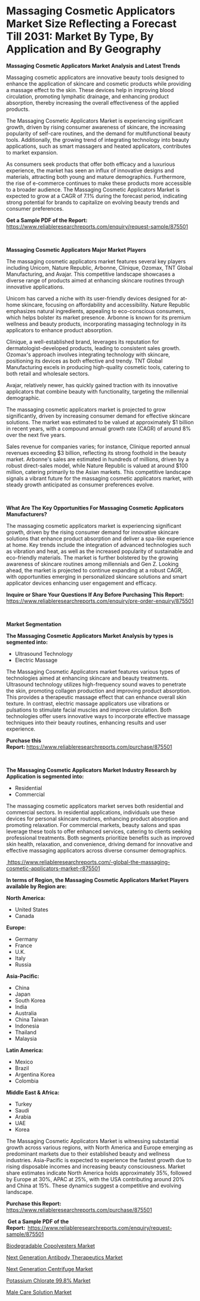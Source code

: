 <p><h1>Massaging Cosmetic Applicators Market Size Reflecting a Forecast Till 2031: Market By Type, By Application and By Geography</h1></p><p><strong>Massaging Cosmetic Applicators Market Analysis and Latest Trends</strong></p>
<p><p>Massaging cosmetic applicators are innovative beauty tools designed to enhance the application of skincare and cosmetic products while providing a massage effect to the skin. These devices help in improving blood circulation, promoting lymphatic drainage, and enhancing product absorption, thereby increasing the overall effectiveness of the applied products. </p><p>The Massaging Cosmetic Applicators Market is experiencing significant growth, driven by rising consumer awareness of skincare, the increasing popularity of self-care routines, and the demand for multifunctional beauty tools. Additionally, the growing trend of integrating technology into beauty applications, such as smart massagers and heated applicators, contributes to market expansion. </p><p>As consumers seek products that offer both efficacy and a luxurious experience, the market has seen an influx of innovative designs and materials, attracting both young and mature demographics. Furthermore, the rise of e-commerce continues to make these products more accessible to a broader audience. The Massaging Cosmetic Applicators Market is expected to grow at a CAGR of 7.1% during the forecast period, indicating strong potential for brands to capitalize on evolving beauty trends and consumer preferences.</p></p>
<p><strong>Get a Sample PDF of the Report:&nbsp;</strong> <a href="https://www.reliableresearchreports.com/enquiry/request-sample/875501">https://www.reliableresearchreports.com/enquiry/request-sample/875501</a></p>
<p>&nbsp;</p>
<p><strong>Massaging Cosmetic Applicators Major Market Players</strong></p>
<p><p>The massaging cosmetic applicators market features several key players including Unicom, Nature Republic, Arbonne, Clinique, Ozomax, TNT Global Manufacturing, and Avajar. This competitive landscape showcases a diverse range of products aimed at enhancing skincare routines through innovative applications.</p><p>Unicom has carved a niche with its user-friendly devices designed for at-home skincare, focusing on affordability and accessibility. Nature Republic emphasizes natural ingredients, appealing to eco-conscious consumers, which helps bolster its market presence. Arbonne is known for its premium wellness and beauty products, incorporating massaging technology in its applicators to enhance product absorption.</p><p>Clinique, a well-established brand, leverages its reputation for dermatologist-developed products, leading to consistent sales growth. Ozomax's approach involves integrating technology with skincare, positioning its devices as both effective and trendy. TNT Global Manufacturing excels in producing high-quality cosmetic tools, catering to both retail and wholesale sectors.</p><p>Avajar, relatively newer, has quickly gained traction with its innovative applicators that combine beauty with functionality, targeting the millennial demographic.</p><p>The massaging cosmetic applicators market is projected to grow significantly, driven by increasing consumer demand for effective skincare solutions. The market was estimated to be valued at approximately $1 billion in recent years, with a compound annual growth rate (CAGR) of around 8% over the next five years.</p><p>Sales revenue for companies varies; for instance, Clinique reported annual revenues exceeding $3 billion, reflecting its strong foothold in the beauty market. Arbonne's sales are estimated in hundreds of millions, driven by a robust direct-sales model, while Nature Republic is valued at around $100 million, catering primarily to the Asian markets. This competitive landscape signals a vibrant future for the massaging cosmetic applicators market, with steady growth anticipated as consumer preferences evolve.</p></p>
<p>&nbsp;</p>
<p><strong>What Are The Key Opportunities For Massaging Cosmetic Applicators Manufacturers?</strong></p>
<p><p>The massaging cosmetic applicators market is experiencing significant growth, driven by the rising consumer demand for innovative skincare solutions that enhance product absorption and deliver a spa-like experience at home. Key trends include the integration of advanced technologies such as vibration and heat, as well as the increased popularity of sustainable and eco-friendly materials. The market is further bolstered by the growing awareness of skincare routines among millennials and Gen Z. Looking ahead, the market is projected to continue expanding at a robust CAGR, with opportunities emerging in personalized skincare solutions and smart applicator devices enhancing user engagement and efficacy.</p></p>
<p><strong>Inquire or Share Your Questions If Any Before Purchasing This Report:</strong> <a href="https://www.reliableresearchreports.com/enquiry/pre-order-enquiry/875501">https://www.reliableresearchreports.com/enquiry/pre-order-enquiry/875501</a></p>
<p>&nbsp;</p>
<p><strong>Market Segmentation</strong></p>
<p><strong>The Massaging Cosmetic Applicators Market Analysis by types is segmented into:</strong></p>
<p><ul><li>Ultrasound Technology</li><li>Electric Massage</li></ul></p>
<p><p>The Massaging Cosmetic Applicators market features various types of technologies aimed at enhancing skincare and beauty treatments. Ultrasound technology utilizes high-frequency sound waves to penetrate the skin, promoting collagen production and improving product absorption. This provides a therapeutic massage effect that can enhance overall skin texture. In contrast, electric massage applicators use vibrations or pulsations to stimulate facial muscles and improve circulation. Both technologies offer users innovative ways to incorporate effective massage techniques into their beauty routines, enhancing results and user experience.</p></p>
<p><strong>Purchase this Report:&nbsp;</strong><a href="https://www.reliableresearchreports.com/purchase/875501">https://www.reliableresearchreports.com/purchase/875501</a></p>
<p>&nbsp;</p>
<p><strong>The Massaging Cosmetic Applicators Market Industry Research by Application is segmented into:</strong></p>
<p><ul><li>Residential</li><li>Commercial</li></ul></p>
<p><p>The massaging cosmetic applicators market serves both residential and commercial sectors. In residential applications, individuals use these devices for personal skincare routines, enhancing product absorption and promoting relaxation. For commercial markets, beauty salons and spas leverage these tools to offer enhanced services, catering to clients seeking professional treatments. Both segments prioritize benefits such as improved skin health, relaxation, and convenience, driving demand for innovative and effective massaging applicators across diverse consumer demographics.</p></p>
<p><a href="https://www.reliableresearchreports.com/-global-the-massaging-cosmetic-applicators-market-r875501">&nbsp;https://www.reliableresearchreports.com/-global-the-massaging-cosmetic-applicators-market-r875501</a></p>
<p><strong>In terms of Region, the Massaging Cosmetic Applicators Market Players available by Region are:</strong></p>
<p>
    <p> <strong> North America: </strong>
        <ul>
            <li>United States</li>
            <li>Canada</li>
        </ul>
        </p> 
    <p> <strong> Europe: </strong>
        <ul>
            <li>Germany</li>
            <li>France</li>
            <li>U.K.</li>
            <li>Italy</li>
            <li>Russia</li>
        </ul>
        </p> 
    <p> <strong> Asia-Pacific: </strong>
        <ul>
            <li>China</li>
            <li>Japan</li>
            <li>South Korea</li>
            <li>India</li>
            <li>Australia</li>
            <li>China Taiwan</li>
            <li>Indonesia</li>
            <li>Thailand</li>
            <li>Malaysia</li>
        </ul>
        </p> 
    <p> <strong> Latin America: </strong>
        <ul>
            <li>Mexico</li>
            <li>Brazil</li>
            <li>Argentina Korea</li>
            <li>Colombia</li>
        </ul>
        </p> 
    <p> <strong> Middle East & Africa: </strong>
        <ul>
            <li>Turkey</li>
            <li>Saudi</li>
            <li>Arabia</li>
            <li>UAE</li>
            <li>Korea</li>
        </ul>
    </p>
    </p>
<p><p>The Massaging Cosmetic Applicators Market is witnessing substantial growth across various regions, with North America and Europe emerging as predominant markets due to their established beauty and wellness industries. Asia-Pacific is expected to experience the fastest growth due to rising disposable incomes and increasing beauty consciousness. Market share estimates indicate North America holds approximately 35%, followed by Europe at 30%, APAC at 25%, with the USA contributing around 20% and China at 15%. These dynamics suggest a competitive and evolving landscape.</p></p>
<p><strong>Purchase this Report: </strong><a href="https://www.reliableresearchreports.com/purchase/875501">https://www.reliableresearchreports.com/purchase/875501</a></p>
<p>&nbsp;<strong>Get a Sample PDF of the Report:&nbsp;&nbsp;</strong><a href="https://www.reliableresearchreports.com/enquiry/request-sample/875501">https://www.reliableresearchreports.com/enquiry/request-sample/875501</a></p>
<p><strong></strong></p>
<p><p><a href="https://issuu.com/reportprime-2/docs/biodegradable-copolyesters-market-s_1d9638e952082d">Biodegradable Copolyesters Market</a></p><p><a href="https://www.linkedin.com/pulse/emerging-trends-next-generation-antibody-therapeutics-market-iv1de?trackingId=70xhrbOFTRi0CZyc4IlFSw%3D%3D">Next Generation Antibody Therapeutics Market</a></p><p><a href="https://www.linkedin.com/pulse/next-generation-centrifuge-market-strategic-insights-product-cbtgf?trackingId=roo0gXsGSvucdV5z5B2fkg%3D%3D">Next Generation Centrifuge Market</a></p><p><a href="https://issuu.com/reportprime-2/docs/potassium-chlorate-998-market-size-_ccab55fee0886b">Potassium Chlorate 99.8% Market</a></p><p><a href="https://github.com/RoccoManning/Market-Research-Report-List-6/blob/main/male-care-solution-market.md">Male Care Solution Market</a></p></p>